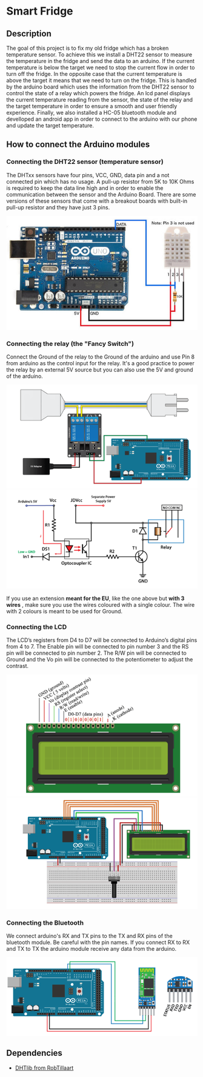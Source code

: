 # Smart Fridge

## Description
The goal of this project is to fix my old fridge which has a broken temperature sensor. To achieve this we install a DHT22 sensor to measure the temperature in the fridge
and send the data to an arduino. If the current temperature is below the target we need to stop the current flow in order to turn off the fridge. In the opposite case
that the current temperature is above the target it means that we need to turn on the fridge. This is handled by the arduino board which uses the information 
from the DHT22 sensor to control the state of a relay which powers the fridge. An lcd panel displays the current temperature reading from the sensor, the state of 
the relay and the target temperature in order to ensure a smooth and user friendly experience. Finally, we also installed a HC-05 bluetooth module and develloped an android 
app in order to connect to the arduino with our phone and update the target temperature.

## How to connect the Arduino modules

### Connecting the DHT22 sensor (temperature sensor)
The DHTxx sensors have four pins, VCC, GND, data pin and a not connected pin which has no usage. A pull-up resistor from 5K to 10K Ohms is required to keep 
the data line high and in order to enable the communication between the sensor and the Arduino Board. There are some versions of these sensors that come with 
a breakout boards with built-in pull-up resistor and they have just 3 pins.

<img src="images/connect_dht22.jpg">

### Connecting the relay (the "Fancy Switch")
Connect the Ground of the relay to the Ground of the arduino and use Pin 8 from arduino as the control input for the relay. It's a good practice to power the relay by an 
external 5V source but you can also use the 5V and ground of the arduino.

<img src="images/connect_relay.png">
<img src="images/relay_circuit.png">

If you use an extension **meant for the EU**, like the one above but **with 3 wires** , make sure you use the wires coloured with a single colour.
The wire with 2 colours is meant to be used for Ground.

### Connecting the LCD
The LCD’s registers from D4 to D7 will be connected to Arduino’s digital pins from 4 to 7. The Enable pin will be connected to pin number 3 
and the RS pin will be connected to pin number 2. The R/W pin will be connected to Ground and the Vo pin will be connected to the potentiometer 
to adjust the contrast.

<img src="images/lcd.png">
<img src="images/connect_lcd.png">

### Connecting the Bluetooth
We connect arduino's RX and TX pins to the TX and RX pins of the bluetooth module. Be careful with the pin names. If you connect RX to RX and TX to TX the arduino module
receive any data from the arduino.

<img src="images/connect_bluetooth.png">

## Dependencies
- [DHTlib from RobTillaart](https://github.com/RobTillaart/Arduino/tree/master/libraries/DHTlib)


